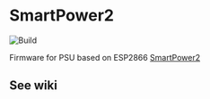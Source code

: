 # SmartPower2

![Build](https://github.com/ytrikoz/smartpower2/workflows/Build/badge.svg)

Firmware for PSU based on ESP2866 [SmartPower2](https://wiki.odroid.com/accessory/power_supply_battery/smartpower2)

## See wiki
